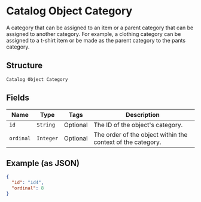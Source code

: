 
# Catalog Object Category

A category that can be assigned to an item or a parent category that can be assigned
to another category. For example, a clothing category can be assigned to a t-shirt item or
be made as the parent category to the pants category.

## Structure

`Catalog Object Category`

## Fields

| Name | Type | Tags | Description |
|  --- | --- | --- | --- |
| `id` | `String` | Optional | The ID of the object's category. |
| `ordinal` | `Integer` | Optional | The order of the object within the context of the category. |

## Example (as JSON)

```json
{
  "id": "id4",
  "ordinal": 8
}
```

